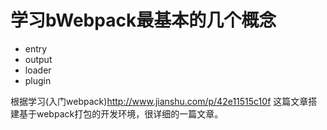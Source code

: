 # 学习bWebpack最基本的几个概念
- entry
- output
- loader
- plugin

根据学习(入门webpack)http://www.jianshu.com/p/42e11515c10f
这篇文章搭建基于webpack打包的开发环境，很详细的一篇文章。